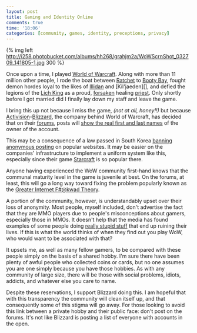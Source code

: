 ```yaml
---
layout: post
title: Gaming and Identity Online
comments: true
time: '18:06'
categories: [community, games, identity, preceptions, privacy]
---
```


{% img left http://i258.photobucket.com/albums/hh268/grahjm2a/WoWScrnShot_032709_141805-1.jpg 300 %}

Once upon a time, I played [World of Warcraft][].  Along with more than 11 million other people, I rode the boat between [Ratchet][] to [Booty Bay][], fought demon hordes loyal to the likes of [Illidan][] and [Kil'jaeden][], and defied the legions of the [Lich King][] as a proud, [forsaken][] healing [priest][].  Only shortly before I got married did I finally lay down my staff and leave the game.

[World of Warcraft]:http://www.worldofwarcraft.com/
[Ratchet]:http://www.wowwiki.com/Ratchet
[Booty Bay]:http://www.wowwiki.com/Booty_bay
[Illidan]:http://www.wowwiki.com/Illidan
[Kiljaeden]:http://www.wowwiki.com/Kil%27jaeden
[Lich King]:http://www.wowwiki.com/Lich_king
[forsaken]:http://www.wowwiki.com/Forsaken
[priest]:http://www.wowwiki.com/Priest

I bring this up not because I miss the game, _(not at all, honey!!)_ but because [Activision][]-[Blizzard][], the company behind World of Warcraft, has decided that on their [forums][], posts will [show the real first and last names][] of the owner of the account.

<!-- more -->

[Activision]:http://www.activision.com/
[Blizzard]:http://blizzard.com
[forums]:http://forums.worldofwarcraft.com/index.html?sid=1
[show the real first and last names]:http://forums.battle.net/thread.html?topicId=25626109041&sid=3000

This may be a consequence of a law passed in South Korea [banning anonymous posting][] on popular websites.  It may be easier on the companies' infrastructure to implement a uniform system like this, especially since their game [Starcraft][] is so popular there.

[banning anonymous posting]:http://www.techdirt.com/articles/20090505/1854164760.shtml
[Starcraft]:http://en.wikipedia.org/wiki/StarCraft

Anyone having experienced the WoW community first-hand knows that the communal maturity level in the game is juvenile at best.  On the forums, at least, this will go a long way toward fixing the problem popularly known as the [Greater Internet F#@kwad Theory][GIFT].

[GIFT]:http://www.penny-arcade.com/comic/2004/3/19/

A portion of the community, however, is understandably upset over their loss of anonymity. Most people, myself included, don't advertise the fact that they are MMO players due to people's misconceptions about gamers, especially those in MMOs.  It doesn't help that the media has found examples of some people doing [really stupid stuff][] that end up ruining their lives.  If this is what the world thinks of when they find out you play WoW, who would want to be associated with that?

[really stupid stuff]:http://www.askapadwe.com/81/are-a-lot-of-people-really-addicted-to-world-of-warcraft/

It upsets me, as well as many fellow gamers, to be compared with these people simply on the basis of a shared hobby.  I'm sure there have been plenty of awful people who collected coins or cards, but no one assumes you are one simply because you have those hobbies.  As with any community of large size, there will be those with social problems, idiots, addicts, and whatever else you care to name.

Despite these reservations, I support Blizzard doing this.  I am hopeful that with this transparency the community will clean itself up, and that consequently some of this stigma will go away.  For those looking to avoid this link between a private hobby and their public face: don't post on the forums.  It's not like Blizzard is posting a list of everyone with accounts in the open.
